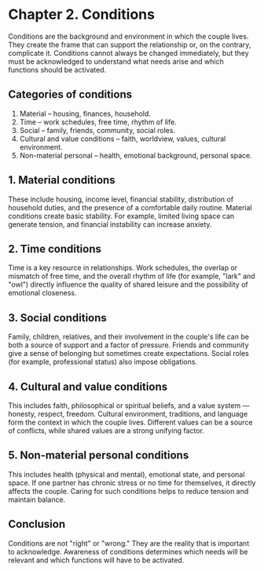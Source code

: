 # Chapter 2. Conditions

Conditions are the background and environment in which the couple lives. They create the frame that can support the relationship or, on the contrary, complicate it. Conditions cannot always be changed immediately, but they must be acknowledged to understand what needs arise and which functions should be activated.

## Categories of conditions

1. Material – housing, finances, household.
2. Time – work schedules, free time, rhythm of life.
3. Social – family, friends, community, social roles.
4. Cultural and value conditions – faith, worldview, values, cultural environment.
5. Non-material personal – health, emotional background, personal space.

## 1. Material conditions

These include housing, income level, financial stability, distribution of household duties, and the presence of a comfortable daily routine. Material conditions create basic stability. For example, limited living space can generate tension, and financial instability can increase anxiety.

## 2. Time conditions

Time is a key resource in relationships. Work schedules, the overlap or mismatch of free time, and the overall rhythm of life (for example, "lark" and "owl") directly influence the quality of shared leisure and the possibility of emotional closeness.

## 3. Social conditions

Family, children, relatives, and their involvement in the couple's life can be both a source of support and a factor of pressure. Friends and community give a sense of belonging but sometimes create expectations. Social roles (for example, professional status) also impose obligations.

## 4. Cultural and value conditions

This includes faith, philosophical or spiritual beliefs, and a value system — honesty, respect, freedom. Cultural environment, traditions, and language form the context in which the couple lives. Different values can be a source of conflicts, while shared values are a strong unifying factor.

## 5. Non-material personal conditions

This includes health (physical and mental), emotional state, and personal space. If one partner has chronic stress or no time for themselves, it directly affects the couple. Caring for such conditions helps to reduce tension and maintain balance.

## Conclusion

Conditions are not "right" or "wrong." They are the reality that is important to acknowledge. Awareness of conditions determines which needs will be relevant and which functions will have to be activated.

<div style="page-break-after: always;"></div>
